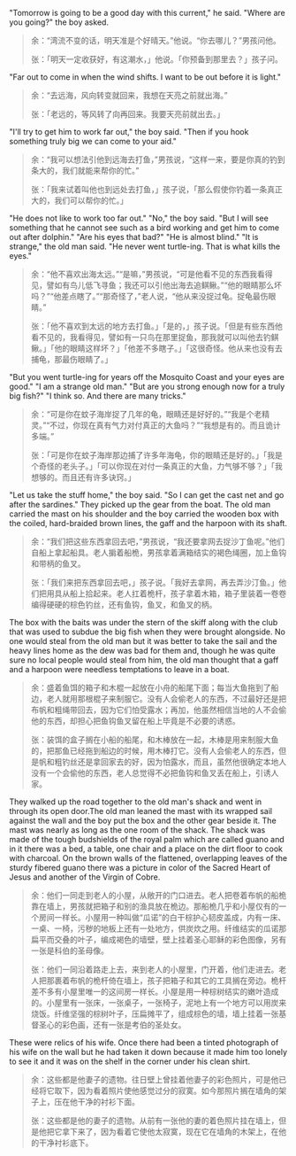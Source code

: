  "Tomorrow is going to be a good day with this current," he said. "Where are you going?" the boy asked.
> 余：“湾流不变的话，明天准是个好晴天。”他说。“你去哪儿？”男孩问他。
>
> 张：「明天一定收获好，有这潮水，」他说。「你预备到那里去？」孩子问。

"Far out to come in when the wind shifts. I want to be out before it is light." 
> 余：“去远海，风向转变就回来，我想在天亮之前就出海。”
> 
> 张：「老远的，等风转了向再回来。我要天亮前就出去。」

"I'll try to get him to work far out," the boy said. "Then if you hook something truly big we can come to your aid." 
> 余：“我可以想法引他到远海去打鱼，”男孩说，“这样一来，要是你真的钓到条大的，我们就能来帮你的忙。”
> 
> 张：「我来试着叫他也到远处去打鱼，」孩子说，「那么假使你钓着一条真正大的，我们可以帮你的忙。」

"He does not like to work too far out." "No," the boy said. "But I will see something that he cannot see such as a bird working and get him to come out after dolphin." "Are his eyes that bad?" "He is almost blind." "It is strange," the old man said. "He never went turtle-ing. That is what kills the eyes."
> 余：“他不喜欢出海太远。”“是嘛，”男孩说，“可是他看不见的东西我看得见，譬如有鸟儿低飞寻鱼；我还可以引他出海去追鲯鳅。”“他的眼睛那么坏吗？”“他差点瞎了。”“那奇怪了，”老人说，“他从来没捉过龟。捉龟最伤眼睛。”
> 
> 张：「他不喜欢到太远的地方去打鱼。」「是的，」孩子说。「但是有些东西他看不见的，我看得见，譬如有一只鸟在那里捉鱼，那我就可以叫他去钓鲯鳅。」「他的眼睛这样坏？」「他差不多瞎子。」「这很奇怪。他从来也没有去捕龟，那最伤眼睛了。」

"But you went turtle-ing for years off the Mosquito Coast and your eyes are good." "I am a strange old man." "But are you strong enough now for a truly big fish?" "I think so. And there are many tricks." 
> 余：“可是你在蚊子海岸捉了几年的龟，眼睛还是好好的。”“我是个老精灵。”“不过，你现在真有气力对付真正的大鱼吗？”“我想是有的。而且诡计多端。”
> 
> 张：「可是你在蚊子海岸那边捕了许多年海龟，你的眼睛还是好的。」「我是个奇怪的老头子。」「可以你现在对付一条真正的大鱼，力气够不够？」「我想够的。而且还有许多诀窍。」

"Let us take the stuff home," the boy said. "So I can get the cast net and go after the sardines." They picked up the gear from the boat. The old man carried the mast on his shoulder and the boy carried the wooden box with the coiled, hard-braided brown lines, the gaff and the harpoon with its shaft.
> 余：“我们把这些东西拿回去吧，”男孩说，“我还要拿网去捉沙丁鱼呢。”他们自船上拿起船具。老人掮着船桅，男孩拿着满箱结实的褐色绳圈，加上鱼钩和带柄的鱼叉。
> 
> 张：「我们来把东西拿回去吧，」孩子说。「我好去拿网，再去弄沙汀鱼。」他们把用具从船上拾起来。老人扛着桅杆，孩子拿着木箱，箱子里装着一卷卷编得硬硬的棕色钓丝，还有鱼钩，鱼叉，和鱼叉的柄。

The box with the baits was under the stern of the skiff along with the club that was used to subdue the big fish when they were brought alongside. No one would steal from the old man but it was better to take the sail and the heavy lines home as the dew was bad for them and, though he was quite sure no local people would steal from him, the old man thought that a gaff and a harpoon were needless temptations to leave in a boat. 
> 余：盛着鱼饵的箱子和木棍一起放在小舟的船尾下面；每当大鱼拖到了船边，老人就用那根棍子来制服它。没有人会偷老人的东西，不过最好还是把布帆和粗绳带回去，因为它们怕受露水；再加，他虽然相信当地的人不会偷他的东西，却担心把鱼钩鱼叉留在船上毕竟是不必要的诱惑。
> 
> 张：装饵的盒子搁在小船的船尾，和木棒放在一起，木棒是用来制服大鱼的，把那鱼已经拖到船边的时候，用木棒打它。没有人会偷老人的东西，但是帆和粗钓丝还是拿回家去的好，因为怕露水，而且，虽然他很确定本地人没有一个会偷他的东西，老人总觉得不必把鱼钩和鱼叉丢在船上，引诱人家。

They walked up the road together to the old man's shack and went in through its open door.The old man leaned the mast with its wrapped sail against the wall and the boy put the box and the other gear beside it. The mast was nearly as long as the one room of the shack. The shack was made of the tough budshields of the royal palm which are called guano and in it there was a bed, a table, one chair and a place on the dirt floor to cook with charcoal. On the brown walls of the flattened, overlapping leaves of the sturdy fibered guano there was a picture in color of the Sacred Heart of Jesus and another of the Virgin of Cobre.
> 余：他们一同走到老人的小屋，从敞开的门口进去。老人把卷着布帆的船桅靠在墙上，男孩就把箱子和别的渔具放在桅边。那船桅几乎和小屋仅有的一个房间一样长。小屋用一种叫做“瓜诺”的白干棕护心韧皮盖成，内有一床、一桌、一椅，污秽的地板上还有一处地方，供炭炊之用。纤维结实的瓜诺那扁平而交叠的叶子，编成褐色的墙壁，壁上挂着圣心耶稣的彩色图像，另有一张是科伯的圣母像。
> 
> 张：他们一同沿着路走上去，来到老人的小屋里，门开着，他们走进去。老人把那裹着布帆的桅杆倚在墙上，孩子把箱子和其它的工具搁在旁边。桅杆差不多有小屋里唯一的这间房一样长。小屋是用一种棕树结实的嫩叶造成的。小屋里有一张床，一张桌子，一张椅子，泥地上有一个地方可以用炭来烧饭。纤维坚强的棕树叶子，压扁摊平了，组成棕色的墙，墙上挂着一张基督圣心的彩色画，还有一张是考伯的圣处女。

These were relics of his wife. Once there had been a tinted photograph of his wife on the wall but he had taken it down because it made him too lonely to see it and it was on the shelf in the corner under his clean shirt. 
> 余：这些都是他妻子的遗物。往日壁上曾挂着他妻子的彩色照片，可是他已经将它取下，因为看着照片使他感觉过分的寂寞。如今那照片搁在墙角的架子上，压在他干净的衬衫下面。
> 
> 张：这些都是他的妻子的遗物。从前有一张他的妻的着色照片挂在墙上，但是他把它拿下来了，因为看着它使他太寂寞，现在它在墙角的木架上，在他的干净衬衫底下。
